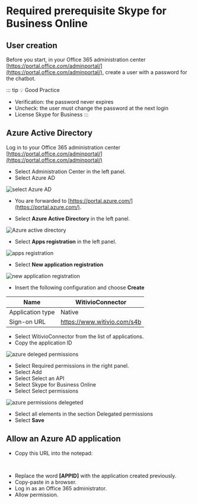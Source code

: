 # Required prerequisite Skype for Business Online

## User creation

Before you start, in your Office 365 administration center [https://portal.office.com/adminportal/](https://portal.office.com/adminportal/), create a user with a password for the chatbot.

::: tip 💡 Good Practice
- Verification: the password never expires
- Uncheck: the user must change the password at the next login
- License Skype for Business
:::

## Azure Active Directory

Log in to your Office 365 administration center [https://portal.office.com/adminportal/](https://portal.office.com/adminportal/)

* Select Administration Center in the left panel.
* Select Azure AD

<div class="image_center">
  <img :src="$withBase('/assets/img/en/build_your_chatbot/skype1.png')" alt="select Azure AD">
</div>


- You are forwarded to [https://portal.azure.com/](https://portal.azure.com/).

- Select <strong>Azure Active Directory</strong> in the left panel.

<div class="image_center">
  <img :src="$withBase('/assets/img/en/build_your_chatbot/skype2.png')" alt="Azure active directory">
</div>


* Select <strong>Apps registration</strong> in the left panel.

<div class="image_center">
  <img :src="$withBase('/assets/img/en/build_your_chatbot/skype3.png')" alt="apps registration">
</div>


* Select <strong>New application registration</strong>

<div class="image_center">
  <img :src="$withBase('/assets/img/en/build_your_chatbot/skype4.png')" alt="new application registration">
</div>


-   Insert the following configuration and choose **Create**

| Name             | WitivioConnector              |
|------------------|-------------------------------|
| Application type | Native                        |
| Sign-on URL      | <https://www.witivio.com/s4b> |


* Select WitivioConnector from the list of applications.
* Copy the application ID

<div class="image_center">
  <img :src="$withBase('/assets/img/en/build_your_chatbot/skype5.png')" alt="azure deleged permissions">
</div>


* Select Required permissions in the right panel.
* Select Add
* Select Select an API
* Select Skype for Business Online
* Select Select permissions

<div class="image_center">
  <img :src="$withBase('/assets/img/en/build_your_chatbot/skype6.png')" alt="azure permissions delegeted">
</div>

* Select all elements in the section Delegated permissions
* Select <strong>Save</strong>

## Allow an Azure AD application

* Copy this URL into the notepad: 
<pre style="color:white">https://login.microsoftonline.com/common/oauth2/authorize?response_type=id_token&client_id=[APPIDingeredirect_uri=https:/www.witivio.com/s4b&response_mode=form_post&form.online.lync.com& prompt=admin_consent</pre>

* Replace the word <strong>[APPID]</strong> with the application created previously.
* Copy-paste in a browser.
* Log in as an Office 365 administrator.
* Allow permission.

